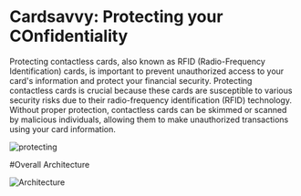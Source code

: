 # Cardsavvy: Protecting your COnfidentiality

Protecting contactless cards, also known as RFID (Radio-Frequency Identification) cards, is important to prevent unauthorized access to your card's information and protect your financial security. Protecting contactless cards is crucial because these cards are susceptible to various security risks due to their radio-frequency identification (RFID) technology. Without proper protection, contactless cards can be skimmed or scanned by malicious individuals, allowing them to make unauthorized transactions using your card information.

![protecting](![img22](https://github.com/Itsparththing/SpamGuard-Automated-Spam-Detector/assets/86774143/385804d1-7ce7-4c8e-88d5-79cd31b32356))

#Overall Architecture

![Architecture]()
